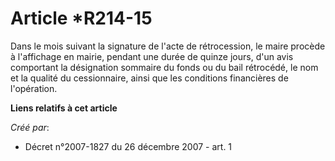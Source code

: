 # Article *R214-15

Dans le mois suivant la signature de l'acte de rétrocession, le maire procède à l'affichage en mairie, pendant une durée de
quinze jours, d'un avis comportant la désignation sommaire du fonds ou du bail rétrocédé, le nom et la qualité du
cessionnaire, ainsi que les conditions financières de l'opération.

**Liens relatifs à cet article**

_Créé par_:

  - Décret n°2007-1827 du 26 décembre 2007 - art. 1
